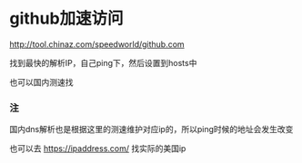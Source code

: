 # github加速访问

http://tool.chinaz.com/speedworld/github.com

找到最快的解析IP，自己ping下，然后设置到hosts中

也可以国内测速找


### 注
国内dns解析也是根据这里的测速维护对应ip的，所以ping时候的地址会发生改变

也可以去 https://ipaddress.com/ 找实际的美国ip
